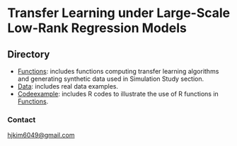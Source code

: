 # Transfer Learning under Large-Scale Low-Rank Regression Models

## Directory
- [Functions](https://github.com/hjkim1001/TransNR/tree/main/Function): includes functions computing transfer learning algorithms and generating synthetic data used in Simulation Study section.
- [Data](https://github.com/hjkim1001/TransNR/tree/main/Data): includes real data examples.
- [Codeexample](https://github.com/hjkim1001/TransNR/tree/main/Codeexample): includes R codes to illustrate the use of R functions in [Functions](https://github.com/hjkim1001/TransNR/tree/main/Function).

### Contact
hjkim6049@gmail.com
